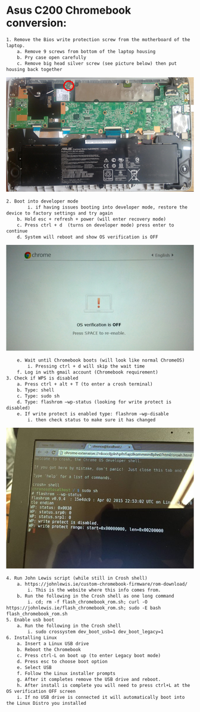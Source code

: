 # Asus C200 Chromebook conversion: 

    1. Remove the Bios write protection screw from the motherboard of the laptop. 
        a. Remove 9 screws from bottom of the laptop housing
        b. Pry case open carefully 
        c. Remove big head silver screw (see picture below) then put housing back together

![board ](https://github.com/ciwen3/Public/blob/master/Chromebook/photos/board.jpg "board")


    2. Boot into developer mode 
            i. if having issues booting into developer mode, restore the device to factory settings and try again
        b. Hold esc + refresh + power (will enter recovery mode) 
        c. Press ctrl + d  (turns on developer mode) press enter to continue
        d. System will reboot and show OS verification is OFF

![os-verification ](https://github.com/ciwen3/Public/blob/master/Chromebook/photos/os-ver.jpg "os-verification")
       
        e. Wait until Chromebook boots (will look like normal ChromeOS)
            i. Pressing ctrl + d will skip the wait time
        f. Log in with gmail account (Chromebook requirement)
    3. Check if WPS is disabled
        a. Press ctrl + alt + T (to enter a crosh terminal)
        b. Type: shell
        c. Type: sudo sh
        d. Type: flashrom –wp-status (looking for write protect is disabled)
        e. If write protect is enabled type: flashrom –wp-disable 
            i. then check status to make sure it has changed

![wp-status ](https://github.com/ciwen3/Public/blob/master/Chromebook/photos/wp-status.jpg "wp-status")

    4. Run John Lewis script (while still in Crosh shell)
        a. https://johnlewis.ie/custom-chromebook-firmware/rom-download/
            i. This is the website where this info comes from. 
        b. Run the following in the Crosh shell as one long command
            i. cd; rm -f flash_chromebook_rom.sh; curl -O https://johnlewis.ie/flash_chromebook_rom.sh; sudo -E bash flash_chromebook_rom.sh 
    5. Enable usb boot 
        a. Run the following in the Crosh shell 
            i. sudo crossystem dev_boot_usb=1 dev_boot_legacy=1
    6. Installing Linux
        a. Insert a Linux USB drive
        b. Reboot the Chromebook
        c. Press ctrl-L on boot up (to enter Legacy boot mode)
        d. Press esc to choose boot option
        e. Select USB 
        f. Follow the Linux installer prompts
        g. After it completes remove the USB drive and reboot. 
        h. After install is complete you will need to press ctrl+L at the OS verification OFF screen 
        i. If no USB drive is connected it will automatically boot into the Linux Distro you installed
